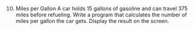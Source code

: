 10. Miles per Gallon 
A car holds 15 gallons of gasoline and can travel 375 miles before refueling. Write a program that calculates the number of miles per gallon the car gets. Display the result on the screen.
